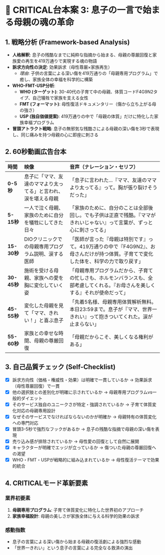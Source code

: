 # 🚨 CRITICAL台本案 3: 息子の一言で始まる母親の魂の革命

## 1. 戦略分析 (Framework-based Analysis)

* **人格解釈**: 息子の残酷なまでに純粋な指摘から始まる、母親の尊厳回復と家族愛の再生を419万通りで実現する魂の物語
* **訴求方向性の決定**: 効果訴求（母性尊厳×家族再生）
    * *理由*: 子供の言葉による深い傷を419万通りの「母親専用プログラム」で癒し、家族全体の幸福を科学的に構築
* **WHO-FMT-USP分析**:
    * **WHO (ターゲット)**: 30-40代の子育て中の母親、体質コードF4G9N2タイプ、自己犠牲で家族を支える女性
    * **FMT (フォーマット)**: 母性復活ドキュメンタリー（傷から立ち上がる母の強さ）
    * **USP (独自価値提案)**: 419万通りの中で「母親の体質」だけに特化した家族幸福プログラム
* **冒頭アトラクト戦略**: 息子の無邪気な残酷さによる母親の深い傷を3秒で表現し、同じ痛みを持つ母親の心に即座に刺さる

## 2. 60秒動画広告台本

| 時間      | 映像                               | 音声（ナレーション・セリフ）                               | 
| :-------- | :--------------------------------- | :--------------------------------------------------------- |
| **0-5秒** | 息子に「ママ、友達のママより太ってる」と言われ、涙を堪える母親 | 「息子に言われた...『ママ、友達のママより太ってる』って。胸が張り裂けそうだった」 |
| **5-15秒**| 一人で泣く母親、家族のために自分を犠牲にしてきた日々 | 「家族のために、自分のことは全部後回し。でも子供は正直で残酷。『ママがきれいじゃない』って言葉が、ずっと心に刺さってる」 |
| **15-30秒**| DIOクリニックでの母親専用プログラム説明、涙する医師 | 「医師が言った『母親は特別です』って。419万通りの中で『F4G9N2』、お母さんだけが持つ体質。子育てで変化した体を、科学の力で取り戻す」 |
| **30-45秒**| 施術を受ける母親、家族への愛を胸に変化していく姿 | 「母親専用プログラムだから、子育ての忙しさも、ホルモンバランスも、全部考慮してくれる。『お母さんを美しくする』それが使命だって」 |
| **45-55秒**| 変化した母親を見て「ママ、きれい！」と喜ぶ息子 | 「先着5名様、母親専用体質解析無料。本日23:59まで。息子が『ママ、世界一きれい』って抱きついてくれた。涙が止まらない」 |
| **55-60秒**| 家族との幸せな時間、母親の尊厳回復 | 「母親だからこそ、美しくなる権利がある」 |

## 3. 自己品質チェック (Self-Checklist)

- [x] 訴求方向性（価格・権威性・効果）は明確で一貫しているか → 効果訴求（母性尊厳回復）で一貫
- [x] 他の選択肢との差別化が明確に示されているか → 母親専用プログラムvs一般的ダイエット
- [x] そのサービス独自のユニークさが特定・強調されているか → 子育て体質変化対応の母親専用設計
- [x] なぜそのサービスでなければならないのかが明確か → 母親特有の体質変化への専門対応
- [x] 冒頭3-5秒で強烈なフックがあるか → 息子の残酷な指摘で母親の深い傷を表現
- [x] 売り込み感が排除されているか → 母性愛の回復として自然に展開
- [x] キャラクターが明確でエッジが立っているか → 傷ついた母親の尊厳回復への渇望
- [x] WHO・FMT・USPが戦略的に組み込まれているか → 母性復活テーマで効果的統合

## 4. CRITICALモード革新要素

### 業界初要素
1. **母親専用プログラム**: 子育て体質変化に特化した世界初のアプローチ
2. **家族幸福設計**: 母親の美しさが家族全体に与える科学的効果の訴求

### 感動指数
- 息子の言葉による深い傷から始まる母親の復活劇による強烈な感動
- 「世界一きれい」という息子の言葉による完全なる救済の演出